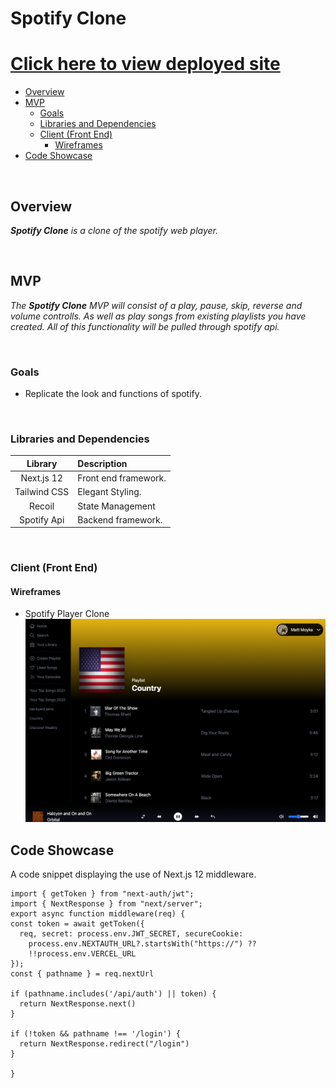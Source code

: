 # Spotify Clone

# [Click here to view deployed site](https://spotify-clone-dusky.vercel.app/login)


- [Overview](#overview)
- [MVP](#mvp)
  - [Goals](#goals)
  - [Libraries and Dependencies](#libraries-and-dependencies)
  - [Client (Front End)](#client-front-end)
    - [Wireframes](#wireframes)
- [Code Showcase](#code-showcase)


<br>

## Overview

_**Spotify Clone** is a clone of the spotify web player._


<br>

## MVP



_The **Spotify Clone** MVP will consist of a play, pause, skip, reverse and volume controlls. As well as play songs from existing playlists you have created. All of this functionality will be pulled through spotify api._

<br>

### Goals

- Replicate the look and functions of spotify.



<br>

### Libraries and Dependencies



|     Library      | Description                                |
| :--------------: | :----------------------------------------- |
|      Next.js 12       | Front end framework.|
| Tailwind CSS | Elegant Styling. |
| Recoil | State Management |
|     Spotify Api     | Backend framework.|


<br>

### Client (Front End)

#### Wireframes


- Spotify Player Clone
![Home Page](readmeimg/spotify.png "home")


## Code Showcase
A code snippet displaying the use of Next.js 12 middleware.
  ```
  import { getToken } from "next-auth/jwt";
import { NextResponse } from "next/server";
export async function middleware(req) {
  const token = await getToken({
    req, secret: process.env.JWT_SECRET, secureCookie:
      process.env.NEXTAUTH_URL?.startsWith("https://") ??
      !!process.env.VERCEL_URL
  });
  const { pathname } = req.nextUrl

  if (pathname.includes('/api/auth') || token) {
    return NextResponse.next()
  }

  if (!token && pathname !== '/login') {
    return NextResponse.redirect("/login")
  }

}
  ```
